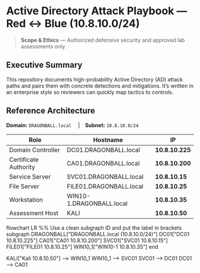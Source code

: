 # Active Directory Attack Playbook — Red ↔ Blue (10.8.10.0/24)

> **Scope & Ethics** — Authorized defensive security and approved lab assessments only.

## Executive Summary
This repository documents high-probability Active Directory (AD) attack paths and pairs them with concrete detections and mitigations. It’s written in an enterprise style so reviewers can quickly map tactics to controls.

## Reference Architecture
**Domain:** `DRAGONBALL.local`  | **Subnet:** `10.8.10.0/24`

| Role | Hostname | IP |
|---|---|---|
| Domain Controller | DC01.DRAGONBALL.local | **10.8.10.225** |
| Certificate Authority | CA01.DRAGONBALL.local | **10.8.10.200** |
| Service Server | SVC01.DRAGONBALL.local | **10.8.10.15** |
| File Server | FILE01.DRAGONBALL.local | **10.8.10.25** |
| Workstation | WIN10-1.DRAGONBALL.local | **10.8.10.35** |
| Assessment Host | KALI | **10.8.10.50** |

flowchart LR
  %% Use a clean subgraph ID and put the label in brackets
  subgraph DRAGONBALL["DRAGONBALL.local (10.8.10.0/24)"]
    DC01["DC01 10.8.10.225"]
    CA01["CA01 10.8.10.200"]
    SVC01["SVC01 10.8.10.15"]
    FILE01["FILE01 10.8.10.25"]
    WIN10_1["WIN10-1 10.8.10.35"]
  end

  KALI["Kali 10.8.10.50"] --> WIN10_1
  WIN10_1 --> SVC01
  SVC01 --> DC01
  DC01 --> CA01

